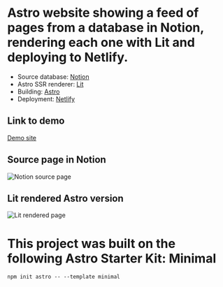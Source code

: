 # Astro website showing a feed of pages from a database in Notion, rendering each one with Lit and deploying to Netlify.

* Source database: [Notion](https://notion.so/)
* Astro SSR renderer: [Lit](https://lit.dev/)
* Building: [Astro](https://astro.build/)
* Deployment: [Netlify](https://www.netlify.com)

## Link to demo
[Demo site](https://stupefied-curie-9aac04.netlify.app/)

## Source page in Notion
![Notion source page](https://user-images.githubusercontent.com/18086163/136992300-2a361171-80f5-4cf9-814f-89bffdbae6d3.png)

## Lit rendered Astro version
![Lit rendered page](https://user-images.githubusercontent.com/18086163/136992711-a1d232db-199a-4cb3-9b62-2f175e952955.png)


# This project was built on the following Astro Starter Kit: Minimal

```
npm init astro -- --template minimal
```